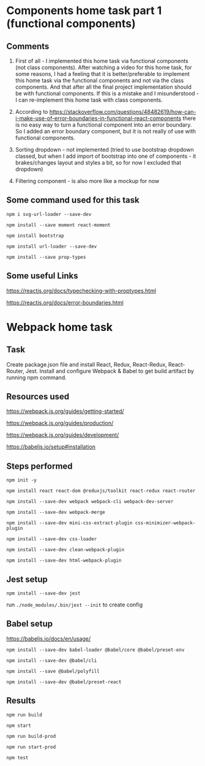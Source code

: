# Components home task part 1 (functional components)

## Comments

1. First of all - I implemented this home task via functional components (not
   class components). After watching a video for this home task, for some
   reasons, I had a feeling that it is better/preferable to implement this home
   task via the functional components and not via the class components. And that
   after all the final project implementation should be with functional
   components. If this is a mistake and I misunderstood - I can re-implement
   this home task with class components.

2. According to
   https://stackoverflow.com/questions/48482619/how-can-i-make-use-of-error-boundaries-in-functional-react-components
   there is no easy way to turn a functional component into an error boundary.
   So I added an error boundary component, but it is not really of use with
   functional components.

3. Sorting dropdown - not implemented (tried to use bootstrap dropdown classed,
   but when I add import of bootstrap into one of components - it brakes/changes
   layout and styles a bit, so for now I excluded that dropdown)

4. Filtering component - is also more like a mockup for now

## Some command used for this task

`npm i svg-url-loader --save-dev`

`npm install --save moment react-moment`

`npm install bootstrap`

`npm install url-loader --save-dev`

`npm install --save prop-types`

## Some useful Links

https://reactjs.org/docs/typechecking-with-proptypes.html

https://reactjs.org/docs/error-boundaries.html

# Webpack home task

## Task

Create package.json file and install React, Redux, React-Redux, React-Router,
Jest. Install and configure Webpack & Babel to get build artifact by running npm
command.

## Resources used

https://webpack.js.org/guides/getting-started/

https://webpack.js.org/guides/production/

https://webpack.js.org/guides/development/

https://babeljs.io/setup#installation

## Steps performed

`npm init -y`

`npm install react react-dom @reduxjs/toolkit react-redux react-router`

`npm install --save-dev webpack webpack-cli webpack-dev-server`

`npm install --save-dev webpack-merge`

`npm install --save-dev mini-css-extract-plugin css-minimizer-webpack-plugin`

`npm install --save-dev css-loader`

`npm install --save-dev clean-webpack-plugin`

`npm install --save-dev html-webpack-plugin`

## Jest setup

`npm install --save-dev jest`

run `./node_modules/.bin/jest --init` to create config

## Babel setup

https://babeljs.io/docs/en/usage/

`npm install --save-dev babel-loader @babel/core @babel/preset-env`

`npm install --save-dev @babel/cli`

`npm install --save @babel/polyfill`

`npm install --save-dev @babel/preset-react`

## Results

`npm run build`

`npm start`

`npm run build-prod`

`npm run start-prod`

`npm test`
